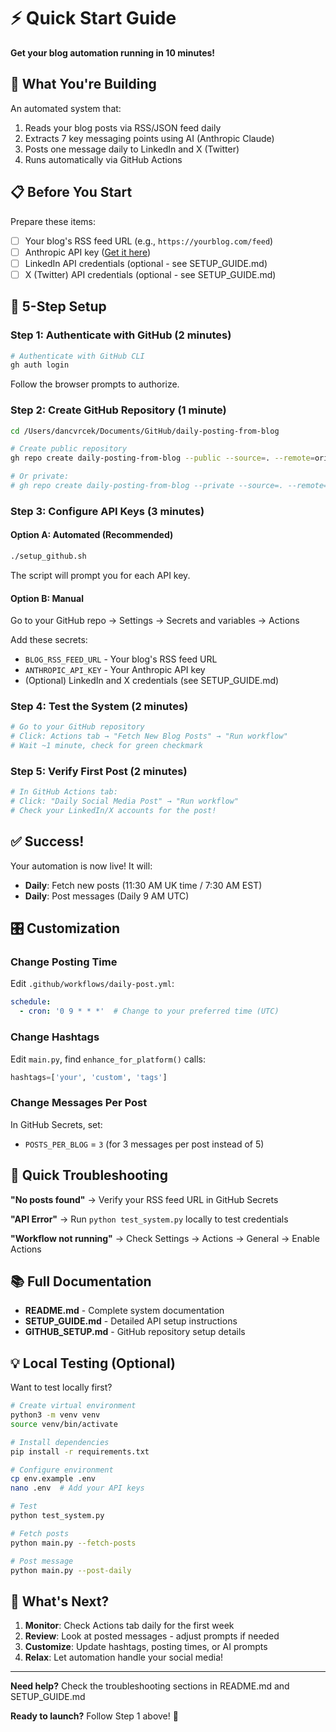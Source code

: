 # ⚡ Quick Start Guide

**Get your blog automation running in 10 minutes!**

## 🎯 What You're Building

An automated system that:
1. Reads your blog posts via RSS/JSON feed daily
2. Extracts 7 key messaging points using AI (Anthropic Claude)
3. Posts one message daily to LinkedIn and X (Twitter)
4. Runs automatically via GitHub Actions

## 📋 Before You Start

Prepare these items:

- [ ] Your blog's RSS feed URL (e.g., `https://yourblog.com/feed`)
- [ ] Anthropic API key ([Get it here](https://console.anthropic.com/))
- [ ] LinkedIn API credentials (optional - see SETUP_GUIDE.md)
- [ ] X (Twitter) API credentials (optional - see SETUP_GUIDE.md)

## 🚀 5-Step Setup

### Step 1: Authenticate with GitHub (2 minutes)

```bash
# Authenticate with GitHub CLI
gh auth login
```

Follow the browser prompts to authorize.

### Step 2: Create GitHub Repository (1 minute)

```bash
cd /Users/dancvrcek/Documents/GitHub/daily-posting-from-blog

# Create public repository
gh repo create daily-posting-from-blog --public --source=. --remote=origin --push

# Or private:
# gh repo create daily-posting-from-blog --private --source=. --remote=origin --push
```

### Step 3: Configure API Keys (3 minutes)

#### Option A: Automated (Recommended)

```bash
./setup_github.sh
```

The script will prompt you for each API key.

#### Option B: Manual

Go to your GitHub repo → Settings → Secrets and variables → Actions

Add these secrets:
- `BLOG_RSS_FEED_URL` - Your blog's RSS feed URL
- `ANTHROPIC_API_KEY` - Your Anthropic API key
- (Optional) LinkedIn and X credentials (see SETUP_GUIDE.md)

### Step 4: Test the System (2 minutes)

```bash
# Go to your GitHub repository
# Click: Actions tab → "Fetch New Blog Posts" → "Run workflow"
# Wait ~1 minute, check for green checkmark
```

### Step 5: Verify First Post (2 minutes)

```bash
# In GitHub Actions tab:
# Click: "Daily Social Media Post" → "Run workflow"
# Check your LinkedIn/X accounts for the post!
```

## ✅ Success!

Your automation is now live! It will:
- **Daily**: Fetch new posts (11:30 AM UK time / 7:30 AM EST)
- **Daily**: Post messages (Daily 9 AM UTC)

## 🎛️ Customization

### Change Posting Time

Edit `.github/workflows/daily-post.yml`:

```yaml
schedule:
  - cron: '0 9 * * *'  # Change to your preferred time (UTC)
```

### Change Hashtags

Edit `main.py`, find `enhance_for_platform()` calls:

```python
hashtags=['your', 'custom', 'tags']
```

### Change Messages Per Post

In GitHub Secrets, set:
- `POSTS_PER_BLOG` = `3` (for 3 messages per post instead of 5)

## 🐛 Quick Troubleshooting

**"No posts found"**
→ Verify your RSS feed URL in GitHub Secrets

**"API Error"**
→ Run `python test_system.py` locally to test credentials

**"Workflow not running"**
→ Check Settings → Actions → General → Enable Actions

## 📚 Full Documentation

- **README.md** - Complete system documentation
- **SETUP_GUIDE.md** - Detailed API setup instructions
- **GITHUB_SETUP.md** - GitHub repository setup details

## 💡 Local Testing (Optional)

Want to test locally first?

```bash
# Create virtual environment
python3 -m venv venv
source venv/bin/activate

# Install dependencies
pip install -r requirements.txt

# Configure environment
cp env.example .env
nano .env  # Add your API keys

# Test
python test_system.py

# Fetch posts
python main.py --fetch-posts

# Post message
python main.py --post-daily
```

## 🎉 What's Next?

1. **Monitor**: Check Actions tab daily for the first week
2. **Review**: Look at posted messages - adjust prompts if needed
3. **Customize**: Update hashtags, posting times, or AI prompts
4. **Relax**: Let automation handle your social media!

---

**Need help?** Check the troubleshooting sections in README.md and SETUP_GUIDE.md

**Ready to launch?** Follow Step 1 above! 🚀

